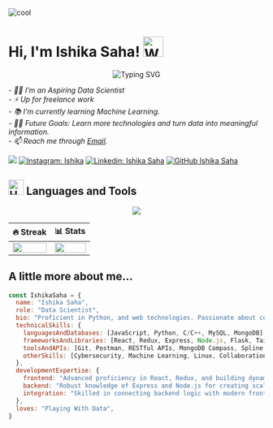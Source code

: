 
![cool](https://i.postimg.cc/C5Fr46j7/photo-2023-11-08-23-47-03.jpg)

# Hi, I'm Ishika Saha! <img src="https://raw.githubusercontent.com/Tarikul-Islam-Anik/Animated-Fluent-Emojis/master/Emojis/Hand%20gestures/Waving%20Hand%20Medium-Light%20Skin%20Tone.png" alt="Waving Hand Medium-Light Skin Tone" width="40" height="40" />  
<!--<img align='right' src="https://media.giphy.com/media/v1.Y2lkPTc5MGI3NjExZWwzbjFkcXZsOXBjdW1iemRmNWhoZ3FxcmttNmt1ZHF4OXg4cXMwciZlcD12MV9naWZzX3NlYXJjaCZjdD1n/bGgsc5mWoryfgKBx1u/giphy.gif" width="200" style="border-radius: 50%;">-->


<p align="center">
 <img src="https://readme-typing-svg.herokuapp.com?font=Mitr&color=FAFF00&weight=1100&size=35&duration=6000&pause=800&width=435&lines=Hi%2C+nice+to+meet+you!;Let's+connect+and+grow+together!;Have+a+good+day+ahead!" alt="Typing SVG" />
</p>
<p><em> 
  - 👨‍💻  I’m an Aspiring Data Scientist<br>
  - ⚡  Up for freelance work<br>
  - 📚  I’m currently learning Machine Learning.<br>
  - 💪🏼  Future Goals: Learn more technologies and turn data into meaningful information.<br>
  - 📫 Reach me through <a href="mailto:ishika.sahajuly21@gmail.com">Email</a>.<br>
</em></p>

![](https://komarev.com/ghpvc/?username=thecurryguy&color=blueviolet&style=flat-square)
[![Instagram: Ishika](https://img.shields.io/badge/Instagram-ishikaafr-%23E4405F?style=flat&logo=instagram&logoColor=white)](https://www.instagram.com/ishikaafr) 
[![Linkedin: Ishika Saha](https://img.shields.io/badge/-ishika-blue?style=flat-square&logo=Linkedin&logoColor=white&link=https://www.linkedin.com/in/thecurryguy/)](https://www.linkedin.com/in/ishika-saha-733b8b24b/)
[![GitHub Ishika Saha](https://img.shields.io/github/followers/ishika?label=follow&style=social)](https://github.com/Ish-i-ka)


## <img src="https://raw.githubusercontent.com/Tarikul-Islam-Anik/Animated-Fluent-Emojis/master/Emojis/Objects/Hammer%20and%20Wrench.png" alt="Hammer and Wrench" width="30" height="30" /> Languages and Tools
<p align="center">
<img align="center" src="https://skillicons.dev/icons?i=c,cpp,python,html,css,js,react,express,nodejs,mongodb,postgres,flask,gcp,docker,vercel,kali,git,github,figma,vscode,postman&perline=8">
</p>
<!--
## <img src="https://raw.githubusercontent.com/Tarikul-Islam-Anik/Animated-Fluent-Emojis/master/Emojis/Objects/Chart%20Increasing.png" alt="Chart Increasing" width="25" height="25" /> Some Stats
-->

| 🔥 Streak | 📊 Stats |
| --- | --- |
| <img src="https://github-readme-streak-stats.herokuapp.com?user=Ish-i-ka&theme=nightowl&hide_border=true" width = "100%"> | <img src="https://github-readme-stats.vercel.app/api?username=Ish-i-ka&count_private=true&show_icons=true&title_color=7A7ADB&icon_color=2234AE&text_color=D3D3D3&bg_color=0,000000,130F40&hide_border=true&rank_icon=github&show_icons=true" width="100%"> |



## A little more about me...  

```javascript
const IshikaSaha = {
  name: "Ishika Saha",
  role: "Data Scientist",
  bio: "Proficient in Python, and web technologies. Passionate about coding and crafting digital experiences! 👩‍💻 | Turning lines of code into visually stunning and user-friendly websites | Constantly learning and evolving in the ever-changing tech landscape | Let's build the web of tomorrow together! 💻✨",
  technicalSkills: {
    languagesAndDatabases: [JavaScript, Python, C/C++, MySQL, MongoDB],
    frameworksAndLibraries: [React, Redux, Express, Node.js, Flask, Tailwind],
    toolsAndAPIs: [Git, Postman, RESTful APIs, MongoDB Compass, Spline, Docker, Splunk, Wireshark],
    otherSkills: [Cybersecurity, Machine Learning, Linux, Collaboration, Teamwork],
  },
  developmentExpertise: {
    frontend: "Advanced proficiency in React, Redux, and building dynamic, component-driven interfaces.",
    backend: "Robust knowledge of Express and Node.js for creating scalable RESTful APIs.",
    integration: "Skilled in connecting backend logic with modern frontend frameworks for seamless user experiences.",
  },
  loves: "Playing With Data",
}

```

